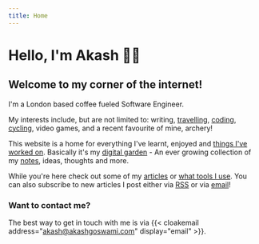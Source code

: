 ```yaml
---
title: Home
---
```


# Hello, I'm Akash 👋🏽

## Welcome to my corner of the internet!

I'm a London based coffee fueled Software Engineer.

My interests include, but are not limited to: writing, [travelling](/tags/travel), [coding](https://akashgoswami.dev), [cycling](/tags/cycling), video games, and a recent favourite of mine, archery!

This website is a home for everything I've learnt, enjoyed and [things I\'ve worked on](/portfolio). Basically it's my [digital garden](https://maggieappleton.com/garden-history) - An ever growing collection of my [notes](/notes), ideas, thoughts and more.

While you're here check out some of my [articles](/articles) or [what tools I use](/tools). You can also subscribe to new articles I post either via [RSS](https://akashgoswami.com/articles/index.xml) or via [email](https://buttondown.email/akashgoswami)!

### Want to contact me?

The best way to get in touch with me is via {{< cloakemail address="akash@akashgoswami.com" display="email" >}}.